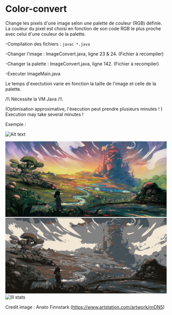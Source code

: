 # Color-convert
Change les pixels d'une image selon une palette de couleur (RGB) définie.
La couleur du pixel est choisi en fonction de son code RGB le plus proche avec celui d'une couleur de la palette.


-Compilation des fichiers : ```javac *.java ```

-Changer l'image : ImageConvert.java, ligne 23 & 24. (Fichier à recompiler)

-Changer la palette : ImageConvert.java, ligne 142. (Fichier à recompiler)

-Executer ImageMain.java

Le temps d'exectution varie en fonction la taille de l'image et celle de la palette.

/!\ Nécessite la VM Java /!\

(Optimisation approximative, l'éxecution peut prendre plusieurs minutes ! )
Execution may take several minutes !

Exemple : 

![Alt text](tree/main/Exemple/original.jpg?raw=true "Title")

![Ill images](exemple/original.jpg)
![Ill stats](exemple/original-swap.jpg)
![Ill stats](docs/figs/exemple/palette.jpg)

Credit image : Anato Finnstark (https://www.artstation.com/artwork/rnDN5)
